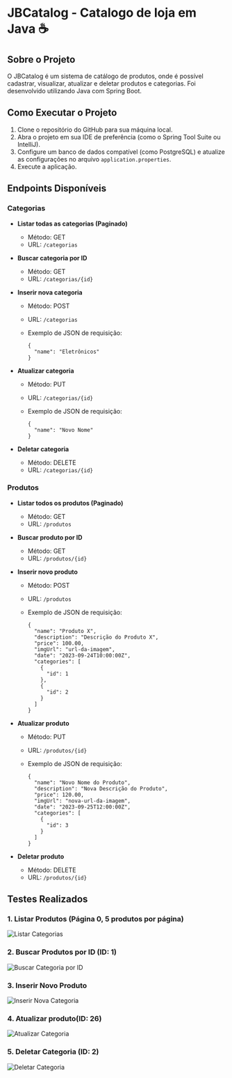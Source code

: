 # JBCatalog - Catalogo de loja em Java ☕

## Sobre o Projeto

O JBCatalog é um sistema de catálogo de produtos, onde é possível cadastrar, visualizar, atualizar e deletar produtos e categorias. Foi desenvolvido utilizando Java com Spring Boot.

## Como Executar o Projeto

1. Clone o repositório do GitHub para sua máquina local.
2. Abra o projeto em sua IDE de preferência (como o Spring Tool Suite ou IntelliJ).
3. Configure um banco de dados compatível (como PostgreSQL) e atualize as configurações no arquivo `application.properties`.
4. Execute a aplicação.

## Endpoints Disponíveis

### Categorias

- **Listar todas as categorias (Paginado)**

  - Método: GET
  - URL: `/categorias`

- **Buscar categoria por ID**

  - Método: GET
  - URL: `/categorias/{id}`

- **Inserir nova categoria**

  - Método: POST

  - URL: `/categorias`

  - Exemplo de JSON de requisição:

    ```
    {
      "name": "Eletrônicos"
    }
    ```

- **Atualizar categoria**

  - Método: PUT

  - URL: `/categorias/{id}`

  - Exemplo de JSON de requisição:

    ```
    {
      "name": "Novo Nome"
    }
    ```

- **Deletar categoria**

  - Método: DELETE
  - URL: `/categorias/{id}`

### Produtos

- **Listar todos os produtos (Paginado)**

  - Método: GET
  - URL: `/produtos`

- **Buscar produto por ID**

  - Método: GET
  - URL: `/produtos/{id}`

- **Inserir novo produto**

  - Método: POST

  - URL: `/produtos`

  - Exemplo de JSON de requisição:

    ```
    {
      "name": "Produto X",
      "description": "Descrição do Produto X",
      "price": 100.00,
      "imgUrl": "url-da-imagem",
      "date": "2023-09-24T10:00:00Z",
      "categories": [
        {
          "id": 1
        },
        {
          "id": 2
        }
      ]
    }
    ```

- **Atualizar produto**

  - Método: PUT

  - URL: `/produtos/{id}`

  - Exemplo de JSON de requisição:

    ```
    {
      "name": "Novo Nome do Produto",
      "description": "Nova Descrição do Produto",
      "price": 120.00,
      "imgUrl": "nova-url-da-imagem",
      "date": "2023-09-25T12:00:00Z",
      "categories": [
        {
          "id": 3
        }
      ]
    }
    ```

- **Deletar produto**

  - Método: DELETE
  - URL: `/produtos/{id}`

## Testes Realizados

### 1. Listar Produtos (Página 0, 5 produtos por página)

![Listar Categorias](src/main/resource/img/print2.png)

### 2. Buscar Produtos por ID (ID: 1)

![Buscar Categoria por ID](src/main/resource/img/print1.png)

### 3. Inserir Novo Produto

![Inserir Nova Categoria](src/main/resource/img/print3.png)

### 4. Atualizar produto(ID: 26)

![Atualizar Categoria](src/main/resource/img/print4.png)

### 5. Deletar Categoria (ID: 2)

![Deletar Categoria](src/main/resource/img/print5.png)

